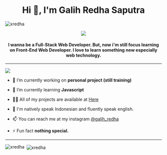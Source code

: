 <h1 align="center">Hi 👋, I'm Galih Redha Saputra</h1>

<p align="left"> <img src="https://komarev.com/ghpvc/?username=xredha&label=Profile%20views&color=50b883&style=flat" alt="xredha" /> </p>

<p align="center"> <img align="center" src="https://i.imgur.com/5NZnieF.png" style=""/> </p>

<h4 align="center">I wanna be a Full-Stack Web Developer. But, now i'm still focus learning on Front-End Web Developer. I love to learn something new especially web technology.</h4>

<hr></hr>

<img src="https://img.shields.io/badge/JavaScript-F7DF1E?style=for-the-badge&logo=javascript&logoColor=black" />

- 🔭 I’m currently working on **personal project (still training)**

- 🌱 I’m currently learning **Javascript**

- 👨‍💻 All of my projects are available at [Here](https://github.com/xredha?tab=repositories)

- 💬 I'm natively speak Indonesian and fluently speak english.

- 📫 You can reach me at my instagram <a href="https://www.instagram.com/galih_redha" target="blank">@galih_redha</a>

- ⚡ Fun fact **nothing special.**

<hr></hr>

<p><img align="left" src="https://github-readme-stats.vercel.app/api/top-langs?username=xredha&show_icons=true&title_color=50b883&locale=en" alt="xredha" /></p>

<p>&nbsp;<img align="center" src="https://github-readme-stats.vercel.app/api?username=xredha&show_icons=true&title_color=50b883&locale=en" alt="xredha" /></p>

